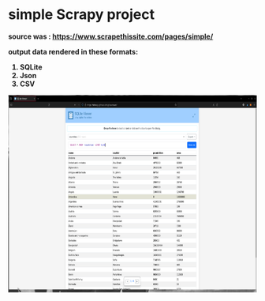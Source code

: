 <h1>simple <strong>Scrapy<strong> project</h1>
<p>
source was : <a href="https://www.scrapethissite.com/pages/simple/">https://www.scrapethissite.com/pages/simple/</a>
</p>
<p>output data rendered in these formats:</p>
<ol>
    <li>SQLite</li>
    <li>Json</li>
    <li>CSV</li>

</ol>
<a href="https://github.com/farshad-panahi/scrapyproj/blob/main/sqlite.png"><img src="https://github.com/farshad-panahi/scrapyproj/blob/main/sqlite.png" height="400" alt="sqlite"></a>